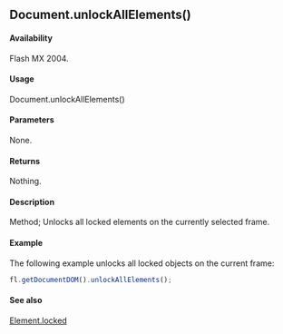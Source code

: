 ## Document.unlockAllElements()

#### Availability

Flash MX 2004.

#### Usage

Document.unlockAllElements()

#### Parameters

None.

#### Returns

Nothing.

#### Description

Method; Unlocks all locked elements on the currently selected frame.

#### Example

The following example unlocks all locked objects on the current frame:

```javascript
fl.getDocumentDOM().unlockAllElements();
```

#### See also

[Element.locked](../Element_object/Element9.md)
